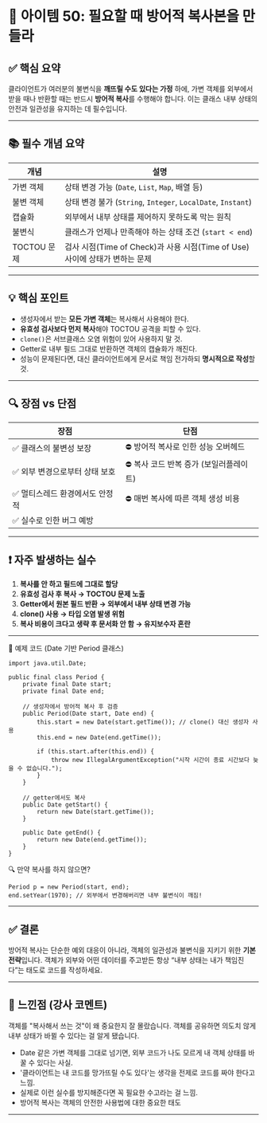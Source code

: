 # 🧠 아이템 50: 필요할 때 방어적 복사본을 만들라  

## ✅ 핵심 요약  
클라이언트가 여러분의 불변식을 **깨뜨릴 수도 있다는 가정** 하에, 가변 객체를 외부에서 받을 때나 반환할 때는 반드시 **방어적 복사**를 수행해야 합니다. 이는 클래스 내부 상태의 안전과 일관성을 유지하는 데 필수입니다.

---

## 📚 필수 개념 요약  

| 개념 | 설명 |
|------|------|
| 가변 객체 | 상태 변경 가능 (`Date`, `List`, `Map`, 배열 등) |
| 불변 객체 | 상태 변경 불가 (`String`, `Integer`, `LocalDate`, `Instant`) |
| 캡슐화 | 외부에서 내부 상태를 제어하지 못하도록 막는 원칙 |
| 불변식 | 클래스가 언제나 만족해야 하는 상태 조건 (`start < end`) |
| TOCTOU 문제 | 검사 시점(Time of Check)과 사용 시점(Time of Use) 사이에 상태가 변하는 문제 |

---

## 💡 핵심 포인트

- 생성자에서 받는 **모든 가변 객체**는 복사해서 사용해야 한다.
- **유효성 검사보다 먼저 복사**해야 TOCTOU 공격을 피할 수 있다.
- `clone()`은 서브클래스 오염 위험이 있어 사용하지 말 것.
- Getter로 내부 필드 그대로 반환하면 객체의 캡슐화가 깨진다.
- 성능이 문제된다면, 대신 클라이언트에게 문서로 책임 전가하되 **명시적으로 작성**할 것.

---

## 🔍 장점 vs 단점

| 장점 | 단점 |
|------|------|
| ✅ 클래스의 불변성 보장 | ⛔ 방어적 복사로 인한 성능 오버헤드 |
| ✅ 외부 변경으로부터 상태 보호 | ⛔ 복사 코드 반복 증가 (보일러플레이트) |
| ✅ 멀티스레드 환경에서도 안정적 | ⛔ 매번 복사에 따른 객체 생성 비용 |
| ✅ 실수로 인한 버그 예방 | |

---

## ❗ 자주 발생하는 실수

1. **복사를 안 하고 필드에 그대로 할당**
2. **유효성 검사 후 복사 → TOCTOU 문제 노출**
3. **Getter에서 원본 필드 반환 → 외부에서 내부 상태 변경 가능**
4. **clone() 사용 → 타입 오염 발생 위험**
5. **복사 비용이 크다고 생략 후 문서화 안 함 → 유지보수자 혼란**

---

🔧 예제 코드 (Date 기반 Period 클래스)
```
import java.util.Date;

public final class Period {
    private final Date start;
    private final Date end;

    // 생성자에서 방어적 복사 후 검증
    public Period(Date start, Date end) {
        this.start = new Date(start.getTime()); // clone() 대신 생성자 사용
        this.end = new Date(end.getTime());
        
        if (this.start.after(this.end)) {
            throw new IllegalArgumentException("시작 시간이 종료 시간보다 늦을 수 없습니다.");
        }
    }

    // getter에서도 복사
    public Date getStart() {
        return new Date(start.getTime());
    }

    public Date getEnd() {
        return new Date(end.getTime());
    }
}
```
🔍 만약 복사를 하지 않으면?
```
Period p = new Period(start, end);
end.setYear(1970); // 외부에서 변경해버리면 내부 불변식이 깨짐!
```
---

## ✅ 결론

방어적 복사는 단순한 예외 대응이 아니라, 객체의 일관성과 불변식을 지키기 위한 **기본 전략**입니다. 객체가 외부와 어떤 데이터를 주고받든 항상 “내부 상태는 내가 책임진다”는 태도로 코드를 작성하세요.

---

## 🎯 느낀점 (강사 코멘트)

객체를 "복사해서 쓰는 것"이 왜 중요한지 잘 몰랐습니다. 객체를 공유하면 의도치 않게 내부 상태가 바뀔 수 있다는 걸 알게 됐습니다.
- Date 같은 가변 객체를 그대로 넘기면, 외부 코드가 나도 모르게 내 객체 상태를 바꿀 수 있다는 사실.
- '클라이언트는 내 코드를 망가뜨릴 수도 있다'는 생각을 전제로 코드를 짜야 한다고 느낌.
- 실제로 이런 실수를 방지해준다면 꼭 필요한 수고라는 걸 느낌. 
- 방어적 복사는 객체의 안전한 사용법에 대한 중요한 태도

---

